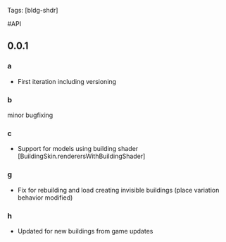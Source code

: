 ﻿Tags:
[bldg-shdr]

#API

## 0.0.1
### a
- First iteration including versioning

### b
minor bugfixing

### c
- Support for models using building shader [BuildingSkin.renderersWithBuildingShader]

### g
- Fix for rebuilding and load creating invisible buildings (place variation behavior modified)

### h
- Updated for new buildings from game updates
